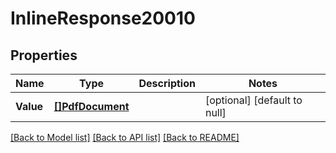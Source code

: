 # InlineResponse20010

## Properties
Name | Type | Description | Notes
------------ | ------------- | ------------- | -------------
**Value** | [**[]PdfDocument**](pdfDocument.md) |  | [optional] [default to null]

[[Back to Model list]](../README.md#documentation-for-models) [[Back to API list]](../README.md#documentation-for-api-endpoints) [[Back to README]](../README.md)

